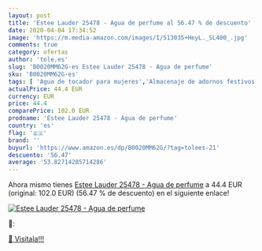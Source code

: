 ```yaml
---
layout: post
title: 'Estee Lauder 25478 - Agua de perfume al 56.47 % de descuento'
date: 2020-04-04 17:34:52
image: 'https://m.media-amazon.com/images/I/513035+HeyL._SL400_.jpg'
comments: true
category: ofertas
author: 'tole.es'
slug: 'B0020MM62G-es Estee Lauder 25478 - Agua de perfume'
sku: 'B0020MM62G-es'
tags: [ 'Agua de tocador para mujeres','Almacenaje de adornos festivos','Almacenamiento y organización','Belleza','Fragancias para mujeres','Hogar y cocina','Iluminación','Iluminación de interior','Iluminación decorativa y para usos específicos de interior','Juguetes','Juguetes electrónicos','Juguetes y juegos','Perfumes y fragancias','Velas eléctricas y LED','Videojuegos para niños','agua','de','perfume', ]
actualPrice: 44.4 EUR
currency: EUR
price: 44.4
comparePrice: 102.0 EUR
prodname: 'Estee Lauder 25478 - Agua de perfume'
country: 'es'
flag: '🇪🇸'
brand: ''
buyurl: 'https://www.amazon.es/dp/B0020MM62G/?tag=tolees-21'
descuento: '56.47'
average: '53.82714285714286'
---
```


Ahora mismo tienes [Estee Lauder 25478 - Agua de perfume](https://www.amazon.es/dp/B0020MM62G/?tag=tolees-21) a 44.4 EUR (original: 102.0 EUR) (56.47 %  de descuento) en el siguiente enlace!

[![Estee Lauder 25478 - Agua de perfume](https://m.media-amazon.com/images/I/513035+HeyL._SL400_.jpg)](https://www.amazon.es/dp/B0020MM62G/?tag=tolees-21)

🔎:


[🛒 Visítala!!!](https://www.amazon.es/dp/B0020MM62G/?tag=tolees-21)
